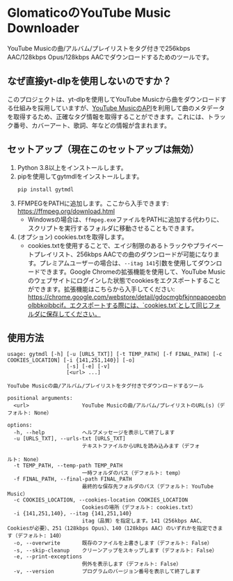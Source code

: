 # GlomaticoのYouTube Music Downloader
YouTube Musicの曲/アルバム/プレイリストをタグ付きで256kbps AAC/128kbps Opus/128kbps AACでダウンロードするためのツールです。

## なぜ直接yt-dlpを使用しないのですか？
このプロジェクトは、yt-dlpを使用してYouTube Musicから曲をダウンロードする仕組みを採用していますが、[YouTube MusicのAPI](https://github.com/sigma67/ytmusicapi)を利用して曲のメタデータを取得するため、正確なタグ情報を取得することができます。これには、トラック番号、カバーアート、歌詞、年などの情報が含まれます。

## セットアップ（現在このセットアップは無効）
1. Python 3.8以上をインストールします。
2. pipを使用してgytmdlをインストールします。
    ```
    pip install gytmdl
    ```
3. FFMPEGをPATHに追加します。ここから入手できます: https://ffmpeg.org/download.html
    * Windowsの場合は、`ffmpeg.exe`ファイルをPATHに追加する代わりに、スクリプトを実行するフォルダに移動させることもできます。
4. (オプション) cookies.txtを取得します。
    * cookies.txtを使用することで、エイジ制限のあるトラックやプライベートプレイリスト、256kbps AACでの曲のダウンロードが可能になります。プレミアムユーザーの場合は、`--itag 141`引数を使用してダウンロードできます。Google Chromeの拡張機能を使用して、YouTube Musicのウェブサイトにログインした状態でcookiesをエクスポートすることができます。拡張機能はこちらから入手してください: https://chrome.google.com/webstore/detail/gdocmgbfkjnnpapoeobnolbbkoibbcif。エクスポートする際には、`cookies.txt`として同じフォルダに保存してください。

## 使用方法
```
usage: gytmdl [-h] [-u [URLS_TXT]] [-t TEMP_PATH] [-f FINAL_PATH] [-c COOKIES_LOCATION] [-i {141,251,140}] [-o]
                   [-s] [-e] [-v]
                   [<url> ...]

YouTube Musicの曲/アルバム/プレイリストをタグ付きでダウンロードするツール

positional arguments:
  <url>                 YouTube Musicの曲/アルバム/プレイリストのURL(s)（デフォルト: None）

options:
  -h, --help            ヘルプメッセージを表示して終了します
  -u [URLS_TXT], --urls-txt [URLS_TXT]
                        テキストファイルからURLを読み込みます（デフォ

ルト: None）
  -t TEMP_PATH, --temp-path TEMP_PATH
                        一時フォルダのパス（デフォルト: temp）
  -f FINAL_PATH, --final-path FINAL_PATH
                        最終的な保存先フォルダのパス（デフォルト: YouTube Music）
  -c COOKIES_LOCATION, --cookies-location COOKIES_LOCATION
                        Cookiesの場所（デフォルト: cookies.txt）
  -i {141,251,140}, --itag {141,251,140}
                        itag（品質）を指定します。141（256kbps AAC、Cookiesが必要）、251（128kbps Opus）、140（128kbps AAC）のいずれかを指定できます（デフォルト: 140）
  -o, --overwrite       既存のファイルを上書きします（デフォルト: False）
  -s, --skip-cleanup    クリーンアップをスキップします（デフォルト: False）
  -e, --print-exceptions
                        例外を表示します（デフォルト: False）
  -v, --version         プログラムのバージョン番号を表示して終了します
```
